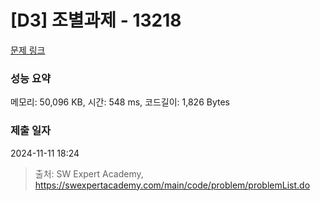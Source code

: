 # [D3] 조별과제 - 13218 

[문제 링크](https://swexpertacademy.com/main/code/problem/problemDetail.do?contestProbId=AXzjvCCq-PwDFASs) 

### 성능 요약

메모리: 50,096 KB, 시간: 548 ms, 코드길이: 1,826 Bytes

### 제출 일자

2024-11-11 18:24



> 출처: SW Expert Academy, https://swexpertacademy.com/main/code/problem/problemList.do